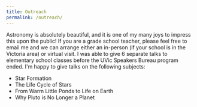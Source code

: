 ```yaml
---
title: Outreach
permalink: /outreach/
---
```

Astronomy is absolutely beautiful, and it is one of my many joys to impress this upon the public! If you are a grade school teacher, please feel free to email me and we can arrange either an in-person (if your school is in the Victoria area) or virtual visit. I was able to give 6 separate talks to elementary school classes before the UVic Speakers Bureau program ended. I'm happy to give talks on the following subjects:
<ul>
  <li>Star Formation</li>
  <li>The Life Cycle of Stars</li>
  <li>From Warm Little Ponds to Life on Earth</li>
  <li>Why Pluto is No Longer a Planet</li>
</ul>
